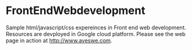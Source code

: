 # FrontEndWebdevelopment
Sample html/javascript/css expereinces in Front end web development. Resources are devployed in Google cloud platform. 
Please see the web page in action at http://www.ayeswe.com.
